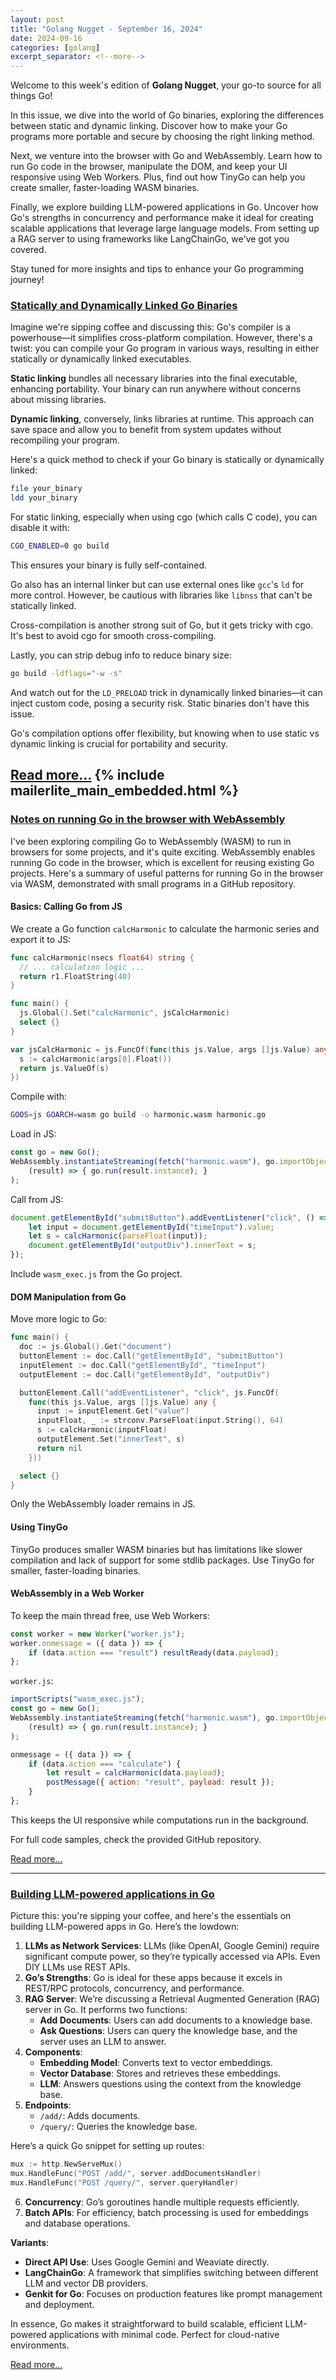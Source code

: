 ```yaml
---
layout: post
title: "Golang Nugget - September 16, 2024"
date: 2024-09-16
categories: [golang]
excerpt_separator: <!--more-->
---
```

Welcome to this week's edition of **Golang Nugget**, your go-to source for all things Go!

In this issue, we dive into the world of Go binaries, exploring the differences between static and dynamic linking. Discover how to make your Go programs more portable and secure by choosing the right linking method.

Next, we venture into the browser with Go and WebAssembly. Learn how to run Go code in the browser, manipulate the DOM, and keep your UI responsive using Web Workers. Plus, find out how TinyGo can help you create smaller, faster-loading WASM binaries.

Finally, we explore building LLM-powered applications in Go. Uncover how Go's strengths in concurrency and performance make it ideal for creating scalable applications that leverage large language models. From setting up a RAG server to using frameworks like LangChainGo, we've got you covered.

Stay tuned for more insights and tips to enhance your Go programming journey!
<!--more-->
### [Statically and Dynamically Linked Go Binaries](https://packagemain.tech/p/golang-statically-and-dynamically-linked-binaries)

Imagine we're sipping coffee and discussing this: Go's compiler is a powerhouse—it simplifies cross-platform compilation. However, there's a twist: you can compile your Go program in various ways, resulting in either statically or dynamically linked executables.

**Static linking** bundles all necessary libraries into the final executable, enhancing portability. Your binary can run anywhere without concerns about missing libraries.

**Dynamic linking**, conversely, links libraries at runtime. This approach can save space and allow you to benefit from system updates without recompiling your program.

Here's a quick method to check if your Go binary is statically or dynamically linked:
```sh
file your_binary
ldd your_binary
```

For static linking, especially when using cgo (which calls C code), you can disable it with:
```sh
CGO_ENABLED=0 go build
```

This ensures your binary is fully self-contained.

Go also has an internal linker but can use external ones like `gcc`'s `ld` for more control. However, be cautious with libraries like `libnss` that can't be statically linked.

Cross-compilation is another strong suit of Go, but it gets tricky with cgo. It's best to avoid cgo for smooth cross-compiling.

Lastly, you can strip debug info to reduce binary size:
```sh
go build -ldflags="-w -s"
```

And watch out for the `LD_PRELOAD` trick in dynamically linked binaries—it can inject custom code, posing a security risk. Static binaries don't have this issue.

Go's compilation options offer flexibility, but knowing when to use static vs dynamic linking is crucial for portability and security.

[Read more...](https://packagemain.tech/p/golang-statically-and-dynamically-linked-binaries)
{% include mailerlite_main_embedded.html %}
---

### [Notes on running Go in the browser with WebAssembly](https://eli.thegreenplace.net/2024/notes-on-running-go-in-the-browser-with-webassembly/)

I've been exploring compiling Go to WebAssembly (WASM) to run in browsers for some projects, and it's quite exciting. WebAssembly enables running Go code in the browser, which is excellent for reusing existing Go projects. Here's a summary of useful patterns for running Go in the browser via WASM, demonstrated with small programs in a GitHub repository.

#### Basics: Calling Go from JS

We create a Go function `calcHarmonic` to calculate the harmonic series and export it to JS:
```go
func calcHarmonic(nsecs float64) string {
  // ... calculation logic ...
  return r1.FloatString(40)
}

func main() {
  js.Global().Set("calcHarmonic", jsCalcHarmonic)
  select {}
}

var jsCalcHarmonic = js.FuncOf(func(this js.Value, args []js.Value) any {
  s := calcHarmonic(args[0].Float())
  return js.ValueOf(s)
})
```
Compile with:
```sh
GOOS=js GOARCH=wasm go build -o harmonic.wasm harmonic.go
```
Load in JS:
```js
const go = new Go();
WebAssembly.instantiateStreaming(fetch("harmonic.wasm"), go.importObject).then(
    (result) => { go.run(result.instance); }
);
```
Call from JS:
```js
document.getElementById("submitButton").addEventListener("click", () => {
    let input = document.getElementById("timeInput").value;
    let s = calcHarmonic(parseFloat(input));
    document.getElementById("outputDiv").innerText = s;
});
```
Include `wasm_exec.js` from the Go project.

#### DOM Manipulation from Go

Move more logic to Go:
```go
func main() {
  doc := js.Global().Get("document")
  buttonElement := doc.Call("getElementById", "submitButton")
  inputElement := doc.Call("getElementById", "timeInput")
  outputElement := doc.Call("getElementById", "outputDiv")

  buttonElement.Call("addEventListener", "click", js.FuncOf(
    func(this js.Value, args []js.Value) any {
      input := inputElement.Get("value")
      inputFloat, _ := strconv.ParseFloat(input.String(), 64)
      s := calcHarmonic(inputFloat)
      outputElement.Set("innerText", s)
      return nil
    }))

  select {}
}
```
Only the WebAssembly loader remains in JS.

#### Using TinyGo

TinyGo produces smaller WASM binaries but has limitations like slower compilation and lack of support for some stdlib packages. Use TinyGo for smaller, faster-loading binaries.

#### WebAssembly in a Web Worker

To keep the main thread free, use Web Workers:
```js
const worker = new Worker("worker.js");
worker.onmessage = ({ data }) => {
    if (data.action === "result") resultReady(data.payload);
};
```
`worker.js`:
```js
importScripts("wasm_exec.js");
const go = new Go();
WebAssembly.instantiateStreaming(fetch("harmonic.wasm"), go.importObject).then(
    (result) => { go.run(result.instance); }
);

onmessage = ({ data }) => {
    if (data.action === "calculate") {
        let result = calcHarmonic(data.payload);
        postMessage({ action: "result", payload: result });
    }
};
```
This keeps the UI responsive while computations run in the background.

For full code samples, check the provided GitHub repository.

[Read more...](https://eli.thegreenplace.net/2024/notes-on-running-go-in-the-browser-with-webassembly/)

---

### [Building LLM-powered applications in Go](https://go.dev/blog/llmpowered)

Picture this: you're sipping your coffee, and here's the essentials on building LLM-powered apps in Go. Here’s the lowdown:

1. **LLMs as Network Services**: LLMs (like OpenAI, Google Gemini) require significant compute power, so they’re typically accessed via APIs. Even DIY LLMs use REST APIs.
2. **Go’s Strengths**: Go is ideal for these apps because it excels in REST/RPC protocols, concurrency, and performance.
3. **RAG Server**: We’re discussing a Retrieval Augmented Generation (RAG) server in Go. It performs two functions:
   - **Add Documents**: Users can add documents to a knowledge base.
   - **Ask Questions**: Users can query the knowledge base, and the server uses an LLM to answer.
4. **Components**:
   - **Embedding Model**: Converts text to vector embeddings.
   - **Vector Database**: Stores and retrieves these embeddings.
   - **LLM**: Answers questions using the context from the knowledge base.
5. **Endpoints**:
   - `/add/`: Adds documents.
   - `/query/`: Queries the knowledge base.

Here’s a quick Go snippet for setting up routes:
```go
mux := http.NewServeMux()
mux.HandleFunc("POST /add/", server.addDocumentsHandler)
mux.HandleFunc("POST /query/", server.queryHandler)
```
6. **Concurrency**: Go’s goroutines handle multiple requests efficiently.
7. **Batch APIs**: For efficiency, batch processing is used for embeddings and database operations.

**Variants**:
- **Direct API Use**: Uses Google Gemini and Weaviate directly.
- **LangChainGo**: A framework that simplifies switching between different LLM and vector DB providers.
- **Genkit for Go**: Focuses on production features like prompt management and deployment.

In essence, Go makes it straightforward to build scalable, efficient LLM-powered applications with minimal code. Perfect for cloud-native environments.

[Read more...](https://go.dev/blog/llmpowered)